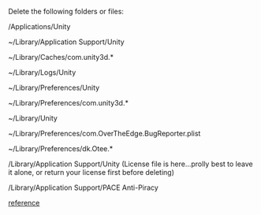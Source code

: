 Delete the following folders or files:

/Applications/Unity

~/Library/Application Support/Unity

~/Library/Caches/com.unity3d.*

~/Library/Logs/Unity

~/Library/Preferences/Unity

~/Library/Preferences/com.unity3d.*

~/Library/Unity

~/Library/Preferences/com.OverTheEdge.BugReporter.plist

~/Library/Preferences/dk.Otee.*

/Library/Application Support/Unity (License file is here...prolly best to leave it alone, or return your license first before deleting)

/Library/Application Support/PACE Anti-Piracy


[reference](https://forum.unity.com/threads/uninstalling-unity-on-mac.395154/)
